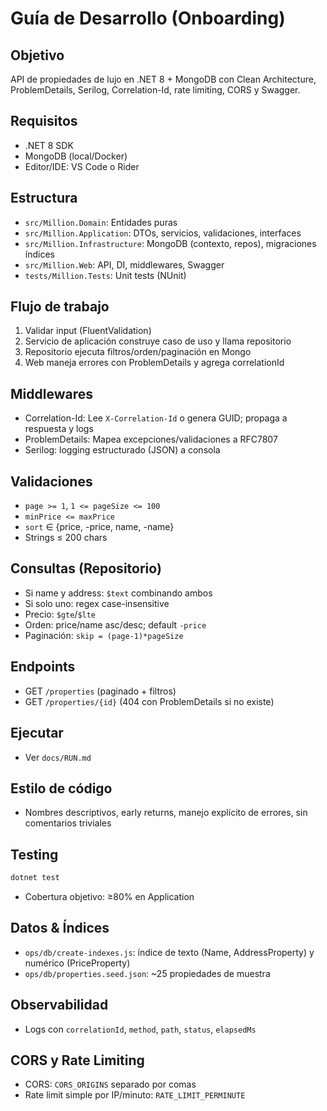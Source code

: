 # Guía de Desarrollo (Onboarding)

## Objetivo
API de propiedades de lujo en .NET 8 + MongoDB con Clean Architecture, ProblemDetails, Serilog, Correlation-Id, rate limiting, CORS y Swagger.

## Requisitos
- .NET 8 SDK
- MongoDB (local/Docker)
- Editor/IDE: VS Code o Rider

## Estructura
- `src/Million.Domain`: Entidades puras
- `src/Million.Application`: DTOs, servicios, validaciones, interfaces
- `src/Million.Infrastructure`: MongoDB (contexto, repos), migraciones índices
- `src/Million.Web`: API, DI, middlewares, Swagger
- `tests/Million.Tests`: Unit tests (NUnit)

## Flujo de trabajo
1. Validar input (FluentValidation)
2. Servicio de aplicación construye caso de uso y llama repositorio
3. Repositorio ejecuta filtros/orden/paginación en Mongo
4. Web maneja errores con ProblemDetails y agrega correlationId

## Middlewares
- Correlation-Id: Lee `X-Correlation-Id` o genera GUID; propaga a respuesta y logs
- ProblemDetails: Mapea excepciones/validaciones a RFC7807
- Serilog: logging estructurado (JSON) a consola

## Validaciones
- `page >= 1`, `1 <= pageSize <= 100`
- `minPrice <= maxPrice`
- `sort` ∈ {price, -price, name, -name}
- Strings ≤ 200 chars

## Consultas (Repositorio)
- Si name y address: `$text` combinando ambos
- Si solo uno: regex case-insensitive
- Precio: `$gte`/`$lte`
- Orden: price/name asc/desc; default `-price`
- Paginación: `skip = (page-1)*pageSize`

## Endpoints
- GET `/properties` (paginado + filtros)
- GET `/properties/{id}` (404 con ProblemDetails si no existe)

## Ejecutar
- Ver `docs/RUN.md`

## Estilo de código
- Nombres descriptivos, early returns, manejo explícito de errores, sin comentarios triviales

## Testing
```bash
dotnet test
```
- Cobertura objetivo: ≥80% en Application

## Datos & Índices
- `ops/db/create-indexes.js`: índice de texto (Name, AddressProperty) y numérico (PriceProperty)
- `ops/db/properties.seed.json`: ~25 propiedades de muestra

## Observabilidad
- Logs con `correlationId`, `method`, `path`, `status`, `elapsedMs`

## CORS y Rate Limiting
- CORS: `CORS_ORIGINS` separado por comas
- Rate limit simple por IP/minuto: `RATE_LIMIT_PERMINUTE`